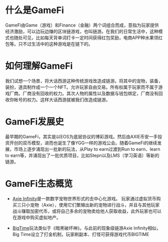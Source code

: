 # 什么是GameFi
GameFi由Game（游戏）和Finance（金融）两个词组合而成，意指为玩家提供经济激励，可以边玩边赚的区块链游戏，也叫链游。在我们的日常生活中，这种模式也随处可见，比如每天背单词打卡一定时间获得红包奖励，电商APP种水果领红包等。只不过生活中的这种游戏是在链下的。

# 如何理解GameFi
我们试想一个场景，将大话西游这种传统游戏改造成链游。将其中的宠物，装备，装扮，道具制作成一个一个NFT。允许玩家自由交易。所有权属于玩家而不属于游戏厂商。厂商没有回收的权力。其次人物的属性以及数据与钱包绑定，厂商没有回收你帐号的权力。这样大话西游就被我们改造成链游。

# GameFi发展史
最早期的GameFi，其实是以EOS为底层协议的博彩游戏。然后由AXIE币安一手投资开创的双币模型，进而也诞生了像YGG一样的游戏公会。随着GameFi的继续发展，市场上逐步涌现出一批新的玩法，从Play to earn过渡到Run to earn、learn to earn等，并涌现出了一批优质项目，比如Stepn以及LMS（学习英语）等新的链游。

# GameFi生态概览

* [Axie Infinity](https://axieinfinity.com/)是一款数字宠物世界形式的去中心化游戏。 玩家通过虚拟货币购买三只小宠物（Axie），使用它们繁殖出新的宠物进行战斗，并且与其他玩家战斗赚取加密代币，或将自己多余的宠物卖给他人获取收益，此外玩家也可以在游戏中购买虚拟地产。

* [BigTime](https://bigtime.gg/)玩法类似于《暗黑破坏神》。与此前的现象级链游Axie Infinity相似，Big Time设立了打金机制，玩家刷副本、打怪可获得游戏代币BIGTIME
